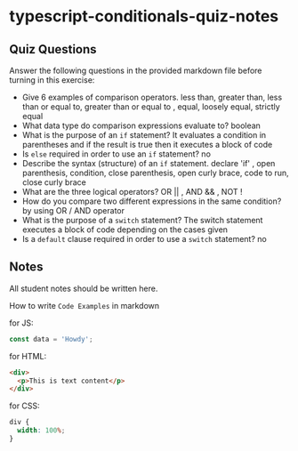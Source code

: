 # typescript-conditionals-quiz-notes

## Quiz Questions

Answer the following questions in the provided markdown file before turning in this exercise:

- Give 6 examples of comparison operators.
  less than, greater than, less than or equal to, greater than or equal to , equal, loosely equal, strictly equal
- What data type do comparison expressions evaluate to?
  boolean
- What is the purpose of an `if` statement?
  It evaluates a condition in parentheses and if the result is true then it executes a block of code
- Is `else` required in order to use an `if` statement?
  no
- Describe the syntax (structure) of an `if` statement.
  declare 'if' , open parenthesis, condition, close parenthesis, open curly brace, code to run, close curly brace
- What are the three logical operators?
  OR || , AND && , NOT !
- How do you compare two different expressions in the same condition?
  by using OR / AND operator
- What is the purpose of a `switch` statement?
  The switch statement executes a block of code depending on the cases given
- Is a `default` clause required in order to use a `switch` statement?
  no

## Notes

All student notes should be written here.

How to write `Code Examples` in markdown

for JS:

```javascript
const data = 'Howdy';
```

for HTML:

```html
<div>
  <p>This is text content</p>
</div>
```

for CSS:

```css
div {
  width: 100%;
}
```
